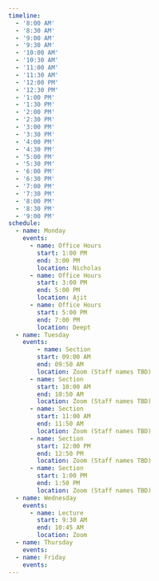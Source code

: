 ```yaml
---
timeline:
  - '8:00 AM'
  - '8:30 AM'
  - '9:00 AM'
  - '9:30 AM'
  - '10:00 AM'
  - '10:30 AM'
  - '11:00 AM'
  - '11:30 AM'
  - '12:00 PM'
  - '12:30 PM'
  - '1:00 PM'
  - '1:30 PM'
  - '2:00 PM'
  - '2:30 PM'
  - '3:00 PM'
  - '3:30 PM'
  - '4:00 PM'
  - '4:30 PM'
  - '5:00 PM'
  - '5:30 PM'
  - '6:00 PM'
  - '6:30 PM'
  - '7:00 PM'
  - '7:30 PM'
  - '8:00 PM'
  - '8:30 PM'
  - '9:00 PM'
schedule:
  - name: Monday
    events:
      - name: Office Hours
        start: 1:00 PM
        end: 3:00 PM
        location: Nicholas
      - name: Office Hours
        start: 3:00 PM
        end: 5:00 PM
        location: Ajit
      - name: Office Hours
        start: 5:00 PM
        end: 7:00 PM
        location: Deept
  - name: Tuesday
    events:
        - name: Section
        start: 09:00 AM
        end: 09:50 AM
        location: Zoom (Staff names TBD)
      - name: Section
        start: 10:00 AM
        end: 10:50 AM
        location: Zoom (Staff names TBD)
      - name: Section
        start: 11:00 AM
        end: 11:50 AM
        location: Zoom (Staff names TBD)
      - name: Section
        start: 12:00 PM
        end: 12:50 PM
        location: Zoom (Staff names TBD)
      - name: Section
        start: 1:00 PM
        end: 1:50 PM
        location: Zoom (Staff names TBD) 
  - name: Wednesday
    events:
      - name: Lecture
        start: 9:30 AM
        end: 10:45 AM
        location: Zoom
  - name: Thursday
    events:
  - name: Friday
    events:
---
```

